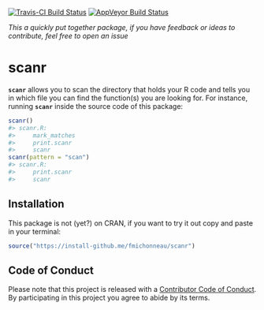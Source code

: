 <!-- README.md is generated from README.Rmd. Please edit that file -->
[![Travis-CI Build Status](https://travis-ci.org/fmichonneau/scanr.svg?branch=master)](https://travis-ci.org/fmichonneau/scanr) [![AppVeyor Build Status](https://ci.appveyor.com/api/projects/status/github/fmichonneau/scanr?branch=master&svg=true)](https://ci.appveyor.com/project/fmichonneau/scanr)

*This a quickly put together package, if you have feedback or ideas to contribute, feel free to open an issue*

scanr
=====

**`scanr`** allows you to scan the directory that holds your R code and tells you in which file you can find the function(s) you are looking for. For instance, running **`scanr`** inside the source code of this package:

``` r
scanr()
#> scanr.R:
#>     mark_matches 
#>     print.scanr 
#>     scanr
scanr(pattern = "scan")
#> scanr.R:
#>     print.scanr 
#>     scanr
```

Installation
------------

This package is not (yet?) on CRAN, if you want to try it out copy and paste in your terminal:

``` r
source("https://install-github.me/fmichonneau/scanr")
```

Code of Conduct
---------------

Please note that this project is released with a [Contributor Code of Conduct](CONDUCT.md). By participating in this project you agree to abide by its terms.
